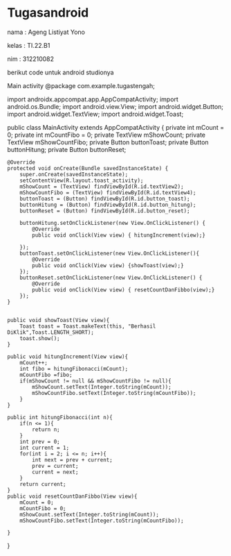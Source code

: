 # Tugasandroid
nama : Ageng Listiyat Yono

kelas : TI.22.B1

nim    : 312210082

berikut code untuk android studionya

Main activity
@package com.example.tugastengah;

import androidx.appcompat.app.AppCompatActivity;
import android.os.Bundle;
import android.view.View;
import android.widget.Button;
import android.widget.TextView;
import android.widget.Toast;

public class MainActivity extends AppCompatActivity {
    private int mCount = 0;
    private int mCountFibo = 0;
    private TextView mShowCount;
    private TextView mShowCountFibo;
    private Button buttonToast;
    private Button buttonHitung;
    private Button buttonReset;


    @Override
    protected void onCreate(Bundle savedInstanceState) {
        super.onCreate(savedInstanceState);
        setContentView(R.layout.toast_activity);
        mShowCount = (TextView) findViewById(R.id.textView2);
        mShowCountFibo = (TextView) findViewById(R.id.textView4);
        buttonToast = (Button) findViewById(R.id.button_toast);
        buttonHitung = (Button) findViewById(R.id.button_hitung);
        buttonReset = (Button) findViewById(R.id.button_reset);

        buttonHitung.setOnClickListener(new View.OnClickListener() {
            @Override
            public void onClick(View view) { hitungIncrement(view);}

        });
        buttonToast.setOnClickListener(new View.OnClickListener(){
            @Override
            public void onClick(View view) {showToast(view);}
        });
        buttonReset.setOnClickListener(new View.OnClickListener() {
            @Override
            public void onClick(View view) { resetCountDanFibbo(view);}
        });
    }


    public void showToast(View view){
        Toast toast = Toast.makeText(this, "Berhasil DiKlik",Toast.LENGTH_SHORT);
        toast.show();
    }

    public void hitungIncrement(View view){
        mCount++;
        int fibo = hitungFibonacci(mCount);
        mCountFibo =fibo;
        if(mShowCount != null && mShowCountFibo != null){
            mShowCount.setText(Integer.toString(mCount));
            mShowCountFibo.setText(Integer.toString(mCountFibo));
        }
    }

    public int hitungFibonacci(int n){
        if(n <= 1){
            return n;
        }
        int prev = 0;
        int current = 1;
        for(int i = 2; i <= n; i++){
            int next = prev + current;
            prev = current;
            current = next;
        }
        return current;
    }
    public void resetCountDanFibbo(View view){
        mCount = 0;
        mCountFibo = 0;
        mShowCount.setText(Integer.toString(mCount));
        mShowCountFibo.setText(Integer.toString(mCountFibo));

    }
}

